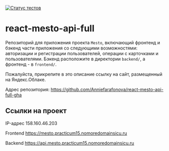 [![Статус тестов](../../actions/workflows/tests.yml/badge.svg)](../../actions/workflows/tests.yml)
# react-mesto-api-full
Репозиторий для приложения проекта `Mesto`, включающий фронтенд и бэкенд части приложения со следующими возможностями: авторизации и регистрации пользователей, операции с карточками и пользователями. Бэкенд расположите в директории `backend/`, а фронтенд - в `frontend/`. 
  
Пожалуйста, прикрепите в это описание ссылку на сайт, размещенный на Яндекс.Облаке.

Адрес репозитория: https://github.com/Anniefarafonova/react-mesto-api-full-gha

## Ссылки на проект

IP-адрес 158.160.46.203

Frontend https://mesto.practicum15.nomoredomainsicu.ru

Backend https://api.mesto.practicum15.nomoredomainsicu.ru
